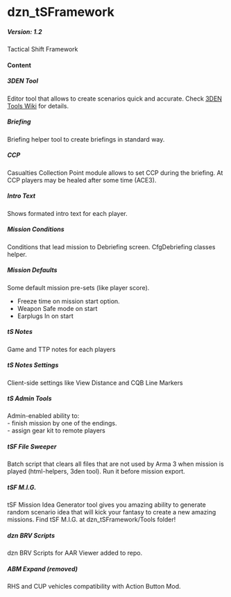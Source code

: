 # dzn_tSFramework
##### Version: 1.2
Tactical Shift Framework

#### Content
##### 3DEN Tool
Editor tool that allows to create scenarios quick and accurate. Check [3DEN Tools Wiki](https://github.com/10Dozen/dzn_tSFramework/wiki/3DEN-Tools) for details.

##### Briefing
Briefing helper tool to create briefings in standard way.

##### CCP
Casualties Collection Point module allows to set CCP during the briefing. At CCP players may be healed after some time (ACE3). 

##### Intro Text
Shows formated intro text for each player.

##### Mission Conditions
Conditions that lead mission to Debriefing screen. CfgDebriefing classes helper.

##### Mission Defaults
Some default mission pre-sets (like player score).
- Freeze time on mission start option.
- Weapon Safe mode on start
- Earplugs In on start

##### tS Notes
Game and TTP notes for each players

##### tS Notes Settings
Client-side settings like View Distance and CQB Line Markers

##### tS Admin Tools
Admin-enabled ability to:
<br/>- finish mission by one of the endings.
<br/>- assign gear kit to remote players

##### tSF File Sweeper
Batch script that clears all files that are not used by Arma 3 when mission is played (html-helpers, 3den tool). Run it before mission export.

##### tSF M.I.G.
tSF Mission Idea Generator tool gives you amazing ability to generate random scenario idea that will kick your fantasy to create a new amazing missions. Find tSF M.I.G. at dzn_tSFramework/Tools folder!

##### dzn BRV Scripts
dzn BRV Scripts for AAR Viewer added to repo.

##### ABM Expand (removed)
RHS and CUP vehicles compatibility with Action Button Mod.
